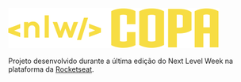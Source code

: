 
![Logo da nlw](https://github.com/viniciusmartins1/nlw-copa/blob/main/web/src/assets/logo.svg)

Projeto desenvolvido durante a última edição do Next Level Week na plataforma da [Rocketseat](https://www.rocketseat.com.br/). 
